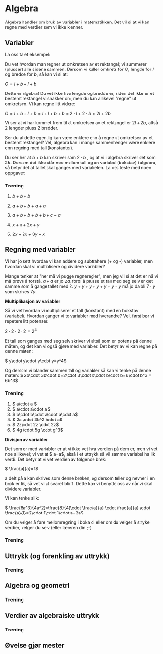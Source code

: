 # Algebra

Algebra handler om bruk av variabler i matematikken. Det vil si at vi kan regne med verdier som vi ikke kjenner. 

## Variabler

La oss ta et eksempel:

Du vet hvordan man regner ut omkretsen av et rektangel; vi summerer (plusser) alle sidene sammen. Dersom vi kaller omkrets for *O*, lengde for *l* og bredde for *b*, så kan vi si at:

$O=l+b+l+b$

Dette er algebra! Du vet ikke hva lengde og bredde er, siden det ikke er et bestemt rektangel vi snakker om, men du kan allikevel "regne" ut omkretsen. Vi kan regne litt videre:

$O=l+b+l+b=l+l+b+b=2\cdot l+2\cdot b=2l+2b$

Vi ser at vi har kommet frem til at omkretsen av et rektangel er $2l+2b$, altså 2 lengder pluss 2 bredder.

Ser du at dette egentlig kan være enklere enn å regne ut omkretsen av et bestemt rektangel? Vel, algebra kan i mange sammenhenger være enklere enn regning med tall (konstanter).

Du ser her at $b+b$ kan skriver som $2\cdot b$ , og at vi i algebra skriver det som $2b$. Dersom det ikke står noe mellom tall og en variabel (bokstav) i algebra, så betyr det at tallet skal ganges med variabelen. La oss teste med noen oppgaver:

### Trening

1. $b+b+b$

2. $a+b+b+a+a$

3. $a+b+b+b+b+c-a$

4. $x+x+2x+y$

5. $2x+2x+3y-x$

## Regning med variabler

Vi har jo sett hvordan vi kan addere og subtrahere (+ og -) variabler, men hvordan skal vi multiplisere og dividere variabler?

Mange tenker at "her må vi pugge regneregler", men jeg vil si at det er nå vi må prøve å forstå. $a+a$ er jo $2a$, fordi å plusse et tall med seg selv er det samme som å gange tallet med 2. $y+y+y+y+y+y+y$ må jo da bli $7\cdot y$ som skrives $7y$.

**Multiplikasjon av variabler**

Så vi vet hvordan vi multipliserer et tall (konstant) med en bokstav (variabel). Hvordan ganger vi to variabler med hverandre? Vel, først bør vi repetere litt potenser:

$2\cdot 2\cdot 2\cdot 2=2^4$

Et tall som ganges med seg selv skriver vi altså som en potens på denne måten, og det kan vi også gjøre med variabler. Det betyr av vi kan regne på denne måten:

$ y\cdot y\cdot y\cdot y=y^4$

Og dersom vi blander sammen tall og variabler så kan vi tenke på denne måten:
$ 2b\cdot 3b\cdot b=2\cdot 3\cdot b\cdot b\cdot b=6\cdot b^3 = 6b^3$

### Trening

1. $ a\cdot a $
2. $ a\cdot a\cdot a $
3. $ b\cdot b\cdot a\cdot a\cdot a$
4. $ 2a \cdot 3b^2 \cdot a$
5. $ 2z\cdot 2z \cdot 2z$
6. $ 4g \cdot 5g \cdot g^3$

**Divisjon av variabler**

Det som er med variabler er at vi ikke vet hva verdien på dem er, men vi vet noe allikevel; vi vet at $ a=a$, altså i et uttrykk så vil samme variabel ha lik verdi. Det betyr at vi vet verdien av følgende brøk:

$ \frac{a}{a}=1$

a delt på a kan skrives som denne brøken, og dersom teller og nevner i en brøk er lik, så vet vi at svaret blir 1. Dette kan  vi benytte oss av når vi skal dividere variabler.

Vi kan tenke slik:

$ \frac{8a^3}{4a^2}=\frac{8}{4}\cdot \frac{a}{a} \cdot \frac{a}{a} \cdot \frac{a}{1}=2\cdot 1\cdot 1\cdot a=2a$

Om du velger å føre mellomregning i boka di eller om du velger å stryke verdier, velger du selv (eller læreren din ;-)

### Trening

## Uttrykk (og forenkling av uttrykk)

### Trening


## Algebra og geometri

### Trening

## Verdier av algebraiske uttrykk

### Trening

## Øvelse gjør mester